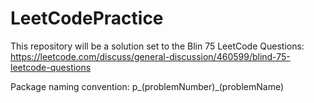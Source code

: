 # LeetCodePractice
This repository will be a solution set to the Blin 75 LeetCode Questions: <br/>
https://leetcode.com/discuss/general-discussion/460599/blind-75-leetcode-questions

Package naming convention: p_(problemNumber)_(problemName) 
